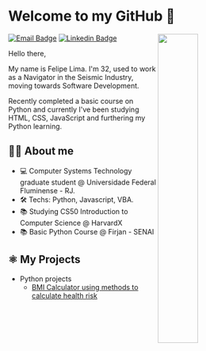 # Welcome to my GitHub 👋

<img align="right" style="width:40%" src="https://giphy.com/gifs/5Zesu5VPNGJlm/giphy.gif">

[![Email Badge](https://img.shields.io/badge/-Email-blue?style=for-the-badge&logo=Gmail&logoColor=white&link=mailto:felipe.dsl@globo.com)](mailto:felipe.dsl@globo.com)
[![Linkedin Badge](https://img.shields.io/badge/-LinkedIn-blue?style=for-the-badge&logo=Linkedin&logoColor=white&link=https://www.linkedin.com/in/felipedsl/)](https://www.linkedin.com/in/felipedsl/)

Hello there,

My name is Felipe Lima. I'm 32, used to work as a Navigator in the Seismic Industry, moving towards Software Development.

Recently completed a basic course on Python and currently I've been studying HTML, CSS, JavaScript and furthering my Python learning.

## 👨‍💻 About me 
- 💻 Computer Systems Technology graduate student @ Universidade Federal Fluminense - RJ.
- 🛠 Techs: Python, Javascript, VBA.
- 📚 Studying CS50 Introduction to Computer Science @ HarvardX
- 📚 Basic Python Course @ Firjan - SENAI

## ⚛️ My Projects
- Python projects
    - [BMI Calculator using methods to calculate health risk](https://github.com/felipedsl/Calculadora-IMC)
